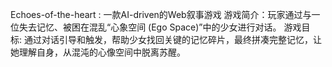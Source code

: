 Echoes-of-the-heart : 
一款AI-driven的Web叙事游戏
游戏简介：玩家通过与一位失去记忆、被困在混乱“心象空间 (Ego Space)”中的少女进行对话。
游戏目标: 通过对话引导和触发，帮助少女找回关键的记忆碎片，最终拼凑完整记忆，让她理解自身，从混沌的心像空间中脱离苏醒。
